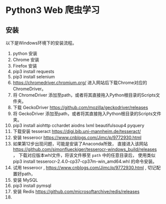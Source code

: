 # Python3 Web 爬虫学习

## 安装

以下是Windows环境下的安装流程。

1.  python 安装
2.  Chrome 安装
3.  Firefox 安装
4.  pip3 install requests
5.  pip3 install selenium
6.  https://chromedriver.chromium.org/ 进入网站后下载Chrome对应的ChromeDriver。
7.  将 ChromeDriver 添加至path，或者将其直接拖入Python根目录的Scripts文件夹。
8.  下载 GeckoDriver https://github.com/mozilla/geckodriver/releases
9.  将 GeckoDriver 添加至path，或者将其直接拖入Python根目录的Scripts文件夹。
10. pip3 install aiohttp cchardet aiodns lxml beautifulsoup4 pyquery
11. 下载安装 tesseract https://digi.bib.uni-mannheim.de/tesseract/
12. 安装 tesserocr https://www.cnblogs.com/Jimc/p/9772930.html
13. 如果第12步出现问题，可能是安装了Anaconda所致， 直接进入该网站 https://github.com/simonflueckiger/tesserocr-windows_build/releases ， 下载对应版本whl文件，将该文件移至 `path` 中的任意目录后， 使用类似 pip3 install tesserocr-2.4.0-cp37-cp37m-win_amd64.whl 的命令安装。
14. 试用 tesserocr , https://www.cnblogs.com/Jimc/p/9772930.html , 切记配置好path， 
15. 安装 MySQL
16. pip3 install pymsql
17. 安装 Redis https://github.com/microsoftarchive/redis/releases
18. 